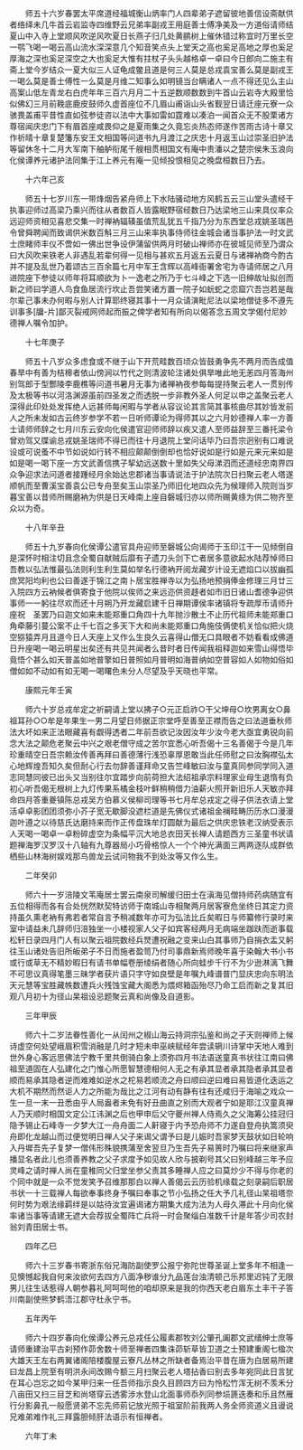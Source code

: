<!-- { "loadSidebar": true } -->
　　师五十六岁春罢太平席道经福城衡山炳率门人四辈弟子遮留彼地善信设斋献供者络绎未几牛首云岩监寺四维野云兄弟率副戎王用庭善士傅净美及一方道俗请师结夏山中入寺上堂顺风吹逆风吹夏日长燕子归几处黄鹂树上催休错过称宜时万里长空一鹗飞喝一喝云高山流水深深意几个知音笑点头上堂天之高也奚足高地之厚也奚足厚海之深也奚足深空之大也奚足大惟有拄杖子头头越格卓一卓曰今日郎向二施主有斋上堂今岁结众一夏大似三人证龟成鳖且道是何三人莫是总戎袁宝善么莫是副戎王一喝么莫是善士傅性一么莫是月维二知事么如明镜当台瞒诸人一点不得还见么主山高案山低左青龙右白虎年年三百六月月二十五逆数顺数数到牛首山云岩寺大殿里恰似佛幻三月前鞔底鹿皮鼓师久虚首座位不几眉山甫诣山头省觐翌日请迁座元寮一众骇畏盖甫平昔性直如弦参徒咨以法中大事如雷如霆难以凑泊一闻首众无不股栗诸方尊宿闻庆忠门下有眉首座咸畏仰之是夏雨集之久竟忘炎热态师遂作苦雨古诗十章又作祈晴十章复楚籓东安王文相国等问道书九月渡江之庆忠十月返玉山过崇圣旧护法等留休冬十二月大军南下舳舻衔尾千艘相贯相国文有庵中贵潘以之楚宗侯朱玉浪向化侯谭养元诸护法同集于江上养元有庵一见倾投恨相见之晚盘桓数日乃去。

　　十六年己亥

　　师五十七岁川东一带烽烟告紧舟师上下水陆骚动地方风鹤五云三山堂头遣经干执事迎师过高梁乃乘兴而往从者数百人皆露眠野宿经数日乃达梁地三山来具仪率众远迎师资相见喜悲交集一时禅衲辐辏虽值荒乱犹五千指乃分为东西堂总戎姚圣瑞邑令曾舜聘闻而致谒供米数百斛三月三山来率执事侍师往金城会诸当事护法一时文武士庶睹师丰仪不啻如一佛出世争设伊蒲留供两月时破山禅师亦在彼城见师至乃谓众曰大风吹来铁老人非遇乱若辈何得一见相与甚欢五月返五云夏日与诸禅衲商今酌古并不提及乱世乃着颂古三百余篇七月中军王含辉以高峰衙署舍宅为寺请师居之八月进院座下参徒以师年将耳顺欲为卜一逸老之所乃于七斗峰之下选一旧绅故址拟创而新之师曰学道人鸟食鱼居流行坎止吾尝笑诸方置一院子如蚖蛇之恋窟穴吾岂若是哉尔辈己事未办何暇与别人计算耶终寝其事十一月众请演毗尼法以梁地僧徒多不遵先训事多[牖-片]鄙灭裂戒网师起而振之俾学者知有所向以偈答念五周文学偈付尼妙德禅人嘱令加护。

　　十七年庚子

　　师五十八岁众多虑食或不继于山下开荒畦数百顷众皆鼓勇争先不两月而告成值春旱中有善为桔槔者依山傍涧以竹代之则清波轮注诸处俱旱唯此地无恙四月答海州别驾郎于型酆陵李鹿樵等问道书暑月无事为诸禅衲夜参每每提持聚云老人一贯别传及太极等书以河洛渊源虽前四圣发之而透脱一步非教外圣人何足以申之盖聚云老人深得此印处处发挥绝人远甚师每闲暇与学者从容议论其言简其事核曲尽其妙皆发前人之所未发如古云终岁参学不若一日听师谭论为得师其以之六月妙德禅人率一方善士请师师辞之七月川东云安向化侯遣官迎师师辞以疾又遣人至师益辞至三番托梁令曾劝驾又牒谕总戎姚圣瑞师不得已而往十月退院上堂问话毕乃曰吾宗迥别有口难说设或可说蚤不中节如说如行转不相应颠颠倒倒却也恰好说如是行如是元来元来如是如是喝一喝下座一方文武善信携子挈幼远送数十里如失父母涕泗而还道经忠南界四众争迎求法问道者接踵经月余始达忠郡诸当事请说法于护法院次日扫聚云老人塔遂顺帆而至曹溪宝善袁公已专舟至矣玉山崇圣乃师旧化地四众先为候理师入院则当岁暮宝善以昔师所赐磨衲为供是日天峰南上座自磐城归亦以师所赐黄绦为供二物齐至众以为奇。

　　十八年辛丑

　　师五十九岁春向化侯谭公遣官具舟迎师至磐城公向谒师于玉印江干一见倾倒自是深怀时相注切且念全蜀自献贼后靡有孑遗刀头剑下亡者居多意欲起水陆荐悼师曰吾教以弘法惟最弘法则利生利生莫如举名行德衲开阅龙藏岁计设无遮焰口以拔幽孤庶冥阳均利也公曰善遂于锦江之南卜居宝胜禅寺以为弘扬地预捐俸金修理三月廿三入院四方云衲候者俱寄食于他院以俟师之来远迩供资趍者如市旧日诸山耆德争迎供事师一一躬往尽欢而还十月朔乃开龙藏启建千日禅期谭侯率诸镇将专疏厚币请师升座祝　圣罢乃曰迦文如来未能郑重口角四十九年抛沙散土不止历代祖师未能郑重口角牵藤引蔓公案不止千七百之多天下大和尚未能郑重口角施伎俩使机关恰似把火烧空猕猿弄月且道今日人天座上又作么生良久云喜得山僧无口具眼者不妨看看成佛道日升座喝一喝云明星出矣还有共见共闻者么昔时者日传闻我祖释迦如来雪山得悟毕竟悟个甚么如天普盖如地普擎如日普照如月普明如海普纳如空普容如人如物如俗如僧如如不动如有如无喝一喝曙色未分人尽望及乎天晓也平常。

　　康熙元年壬寅

　　师六十岁总戎牟定之祈嗣请上堂以拂子○元正启祚○干父坤母○坎男离女○鼻祖耳孙○○牟是年果生一男二月望日师据正宗堂呼至善至正襟而告之曰法道垂秋师法大坏如来正法眼藏喜有觑得透者二年前吾欲记汝因汝年少汝今老大亟宜勇锐向前念大法之颠危老聚云中兴之艰老僧守成之苦尔宜悉心听吾偈十三名善偈于今是几年珍重晴空日吾宗赖汝传善再拜曰善德薄行浅恐辜厚恩敢当此任师慰之曰汝胸襟弘太心地辉煌吾知久矣但耐心行去勿辞善谨拜命又告竺峰敏曰汝与童真同参同学同入道志同慧同彼已出头又当别往尔宜踏步向前荷担大法绍祖承宗料理家业母生退惰有负初心听吾偈无根树上九灯传果系橘金枝叶鲜稍稍借力油薪火照开新旧乐人天敏亦拜命四月答重夔镇陈总戎吴方伯慕义侯柳司理等书七月牟总戎定之得子供法衣请上堂活卓卓影团团须弥小芥子宽无歇脚没遮栏道是先佛仪式诸祖金襕畦畴历历水口漫漫迦叶遵之以待慈氏达磨持来而作正传盘珠牟灯圆献为最后之供庆忠铁老汉纳受表示人天喝一喝卓一卓粉碎虚空为条幅平沉大地总衣田天长禅人请题西方三圣童书状请题禅海罗汉罗汉十八轴有九尊器局小巧骨格惊人一个个神光满面三两两逐队成群依栖些山林海树娱戏那鸟兽龙云试问物我不到处汝等又作么生。

　　二年癸卯

　　师六十一岁涪陵文苇庵居士罢云南泉司解缓归田士在滇海见僧持师药病随宜有五位相得而各有合处恍然默契特访师于南城山寺相聚两月居客寮危坐终日其定力资持虽久熏老衲有弗若者常自言予稍减数年亦可为弘法比丘矣暇日与师纂修行录时来室中请益未几辞师归涪独坐一小楼视家人父子如宾客经两月无病端坐跏趺而逝事载松轩日录四月门人有以聚云祖院数经兵燹遭祝融之变来山白其事师乃自捐衣盂又躬往玉山诸处告旧所皈弟子不日而施者盈笥乃付司事鼎新焉师晚年喜于染翰大书小书或行或草无不精妙暇日有请书单幅卷册绫绢者随心所向蛙步千行不为少逊淋漓飞舞不可思议真得笔墨三昧学者获片语只字守如良壁是年嘱九峰谱普门显庆忠向东明法天元慧等宝胜藏帙数遭兵火残蚀宝藏大阁悉为煨烬箱函殆尽乃命工启而新之复其旧观八月初十为径山杲祖设忌题聚云真和尚像及自道影。

　　三年甲辰

　　师六十二岁法眷性善化一从闰州之椒山海云持洞宗弘鉴和尚之子天则禅师上候诗虚空何处望峨眉积雪消融是几时才短未申巫峡赋经年尝读辋川诗掌中天地人难到世外身心客远思佛法宁教千里共倒骑白象上须弥四月书法语送童真书状往江南曰佛祖至道固在人弘建化之门惟心所愿智慧德相何人无之有承其显者承其隐者承其显者顺而易承其隐者逆而难难如逆水之柁易若顺流之舟曰顺曰逆曰难曰易皆道化迭运之大机不期然而然讵人力之所能为哉比之江河有动有静有往有还咸归于海喻之戏众一生一旦一末一丑悉由乎人局盎者未免有好丑曲直之别而大观者宁如是耶江汉童真禅人乃天顺时相国文定公江讳渊之后也甲申后父守夔州禅人侍焉久之父海筹公挂冠归隐予锡止石峰寺一夕梦大江一舟舟面二人鼾寝于内予恐舟师不力遂自登舟执篙须臾舟即化龙越山而过便觉明日禅人父子来谒父谓予曰是儿娠时吾家梦天鼓状如日轮响入丹墀吾先子复梦一僧伟形殊貌携蒲至舍翌旦乃生吾先子易篑时乃嘱曰将来继家声播显名者此儿也须善养教之父子求度予如见故人欣与披剃号其父曰别峰越三年予应灵峰之请时禅人尚在童稚同父归堂坐参父责其多睡禅人应之曰莫炒少不得与你老的个同中就是一众不觉发笑予召维那那白以禅人善偈云云历验机缘载之刻录嗣后职居书状一十三载禅人每欲奉事终身予嘱曰奉事之节小弘扬之任大予几礼径山杲祖塔奈何时势为艰法缘羁绊是以姑待汝宜遍谒诸方期集大成为法为人母久滞此十月向化侯率诸当事等请建无遮大会荐拔全蜀阵亡兵将一时会聚缁白准数千计是年答少司农封翁刘青田居士书。

　　四年乙巳

　　师六十三岁春书寄浙东俗兄海防副使罗公报宁弥陀世尊圣诞上堂多年不相逢一见懊憾起我自何来汝欲何去四方八面净秽谁分九品莲台浊清顿己乐邦里迟钝了无限男儿往生话惹得人朝参暮礼阿呵呵他的咱却原来是我的你西天老白眉东土丰干子答川南副使熊梦鹤浯江郡守杜永宁书。

　　五年丙午

　　师六十四岁春向化侯谭公养元总戎任公履素郡牧刘公肇孔阖郡文武缙绅士庶等请师重建治平古刹预作茆舍数十师至禅者四集诛茆斩草皆卫道之士预建重阁七楹次大雄天王左右两翼诸阁陪楼腹屋云寮凡丛林之所缺者备焉治平昔在唐为白居易所建曰龙昌上院至有明洪永间改赐今额三月扫聚云老人塔拈香曰别去多年宛同此日言犹在耳心岂忘之如今某甲归来一任吾师指示良久目顾四方曰为怜松竹浑无树不羡禾分八亩田又扫三目芝和尚塔穿云透雾涉水登山北面事师忝列同参埙篪迭奏和乐且然雁行分影鼻孔一般愿贤弟不忘先师莂记放光照于祖室阶前我两人务全师资道义且谩说兄难弟难作礼三拜露胆倾肝法语示有恒禅者。

　　六年丁未

